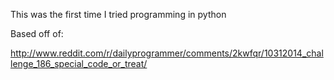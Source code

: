 This was the first time I tried programming in python

Based off of:

http://www.reddit.com/r/dailyprogrammer/comments/2kwfqr/10312014_challenge_186_special_code_or_treat/

